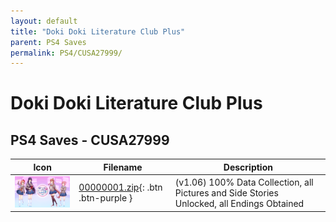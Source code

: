 ```yaml
---
layout: default
title: "Doki Doki Literature Club Plus"
parent: PS4 Saves
permalink: PS4/CUSA27999/
---
```

# Doki Doki Literature Club Plus

## PS4 Saves - CUSA27999

| Icon | Filename | Description |
|------|----------|-------------|
| ![Doki Doki Literature Club Plus](icon0.png) | [00000001.zip](00000001.zip){: .btn .btn-purple } | (v1.06) 100% Data Collection, all Pictures and Side Stories Unlocked, all Endings Obtained |
